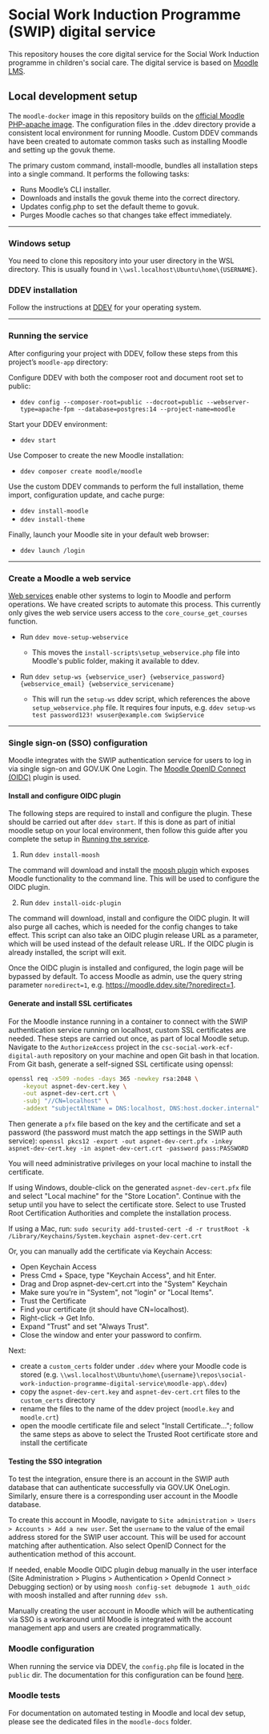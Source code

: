 # Social Work Induction Programme (SWIP) digital service

This repository houses the core digital service for the Social Work Induction programme in children's social care. The digital service is based on [Moodle LMS](https://moodle.org).

## Local development setup
The `moodle-docker` image in this repository builds on the [official Moodle PHP-apache image](https://github.com/moodlehq/moodle-php-apache). 
The configuration files in the .ddev directory provide a consistent local environment for running Moodle. Custom DDEV commands have been created to automate common tasks such as installing Moodle and setting up the govuk theme.

The primary custom command, install-moodle, bundles all installation steps into a single command. It performs the following tasks:

- Runs Moodle’s CLI installer.
- Downloads and installs the govuk theme into the correct directory.
- Updates config.php to set the default theme to govuk.
- Purges Moodle caches so that changes take effect immediately.
---
### Windows setup
You need to clone this repository into your user directory in the WSL directory. This is usually found in `\\wsl.localhost\Ubuntu\home\{USERNAME}`. 

### DDEV installation
Follow the instructions at [DDEV](https://ddev.readthedocs.io/en/stable/users/install/ddev-installation) for your operating system.

---
### Running the service
After configuring your project with DDEV, follow these steps from this project’s `moodle-app` directory:

Configure DDEV with both the composer root and document root set to public:

- `ddev config --composer-root=public --docroot=public --webserver-type=apache-fpm --database=postgres:14 --project-name=moodle`

Start your DDEV environment:

- `ddev start`

Use Composer to create the new Moodle installation:

- `ddev composer create moodle/moodle`

Use the custom DDEV commands to perform the full installation, theme import, configuration update, and cache purge:

- `ddev install-moodle`
- `ddev install-theme`

Finally, launch your Moodle site in your default web browser:

- `ddev launch /login`

---
### Create a Moodle a web service
[Web services](https://docs.moodle.org/405/en/Web_services) enable other systems to login to Moodle and perform operations. We have created scripts to automate this process. This currently only gives the web service users access to the `core_course_get_courses` function. 

- Run `ddev move-setup-webservice`
  - This moves the `install-scripts\setup_webservice.php` file into Moodle's public folder, making it available to ddev.

- Run `ddev setup-ws {webservice_user} {webservice_password} {webservice_email} {webservice_servicename}`
  - This will run the `setup-ws` ddev script, which references the above `setup_webservice.php` file. It requires four inputs, e.g. `ddev setup-ws test password123! wsuser@example.com SwipService`

---
### Single sign-on (SSO) configuration
Moodle integrates with the SWIP authentication service for users to log in via single sign-on and GOV.UK One Login. The [Moodle OpenID Connect (OIDC)](https://moodle.org/plugins/auth_oidc) plugin is used. 

#### Install and configure OIDC plugin

The following steps are required to install and configure the plugin. These should be carried out after `ddev start`. If this is done as part of initial moodle setup on your local environment, then follow this guide after you complete the setup in [Running the service](#running-the-service). 

1. Run `ddev install-moosh`

The command will download and install the [moosh plugin](https://moosh-online.com/) which exposes Moodle functionality to the command line. This will be used to configure the OIDC plugin.

2. Run `ddev install-oidc-plugin`

The command will download, install and configure the OIDC plugin. It will also purge all caches, which is needed for the config changes to take effect.
This script can also take an OIDC plugin release URL as a parameter, which will be used instead of the default release URL.
If the OIDC plugin is already installed, the script will exit.

Once the OIDC plugin is installed and configured, the login page will be bypassed by default. To access Moodle as admin, use the query string parameter `noredirect=1`, e.g. https://moodle.ddev.site/?noredirect=1.

#### Generate and install SSL certificates

For the Moodle instance running in a container to connect with the SWIP authentication service running on localhost, custom SSL certificates are needed. These steps are carried out once, as part of local Moodle setup.
Navigate to the `AuthorizeAccess` project in the `csc-social-work-ecf-digital-auth` repository on your machine and open Git bash in that location. From Git bash, generate a self-signed SSL certificate using openssl:

```sh
openssl req -x509 -nodes -days 365 -newkey rsa:2048 \
    -keyout aspnet-dev-cert.key \
    -out aspnet-dev-cert.crt \
    -subj "//CN=localhost" \
    -addext "subjectAltName = DNS:localhost, DNS:host.docker.internal"
```

Then generate a `pfx` file based on the key and the certificate  and set a password (the password must match the app settings in the SWIP auth service):
`openssl pkcs12 -export -out aspnet-dev-cert.pfx -inkey aspnet-dev-cert.key -in aspnet-dev-cert.crt -password pass:PASSWORD`

You will need administrative privileges on your local machine to install the certificate.

If using Windows, double-click on the generated `aspnet-dev-cert.pfx` file and select "Local machine" for the "Store Location". Continue with the setup until you have to select the certificate store. Select to use Trusted Root Certification Authorities and complete the installation process. 

If using a Mac, run:
`sudo security add-trusted-cert -d -r trustRoot -k /Library/Keychains/System.keychain aspnet-dev-cert.crt`

Or, you can manually add the certificate via Keychain Access:
- Open Keychain Access
- Press Cmd + Space, type "Keychain Access", and hit Enter.
- Drag and Drop aspnet-dev-cert.crt into the "System" Keychain
- Make sure you’re in "System", not "login" or "Local Items".
- Trust the Certificate
- Find your certificate (it should have CN=localhost).
- Right-click → Get Info.
- Expand "Trust" and set "Always Trust".
- Close the window and enter your password to confirm.

Next:
- create a `custom_certs` folder under `.ddev` where your Moodle code is stored (e.g. `\\wsl.localhost\Ubuntu\home\{username}\repos\social-work-induction-programme-digital-service\moodle-app\.ddev`) 
- copy the `aspnet-dev-cert.key` and `aspnet-dev-cert.crt` files to the `custom_certs` directory
- rename the files to the name of the ddev project (`moodle.key` and `moodle.crt`)
- open the moodle certificate file and select "Install Certificate..."; follow the same steps as above to select the Trusted Root certificate store and install the certificate

#### Testing the SSO integration
To test the integration, ensure there is an account in the SWIP auth database that can authenticate successfully via GOV.UK OneLogin. Similarly, ensure there is a corresponding user account in the Moodle database. 

To create this account in Moodle, navigate to `Site administration > Users > Accounts > Add a new user`. Set the `username` to the value of the email address stored for the SWIP user account. This will be used for account matching after authentication. Also select OpenID Connect for the authentication method of this account.

If needed, enable Moodle OIDC plugin debug manually in the user interface (Site Administration > Plugins > Authentication > OpenId Connect > Debugging section) or by using `moosh config-set debugmode 1 auth_oidc` with moosh installed and after running `ddev ssh`.

Manually creating the user account in Moodle which will be authenticating via SSO is a workaround until Moodle is integrated with the account management app and users are created programmatically. 

### Moodle configuration
When running the service via DDEV, the `config.php` file is located in the `public` dir. The documentation for this configuration can be found [here](https://docs.moodle.org/405/en/Configuration_file).

### Moodle tests
For documentation on automated testing in Moodle and local dev setup, please see the dedicated files in the `moodle-docs` folder.